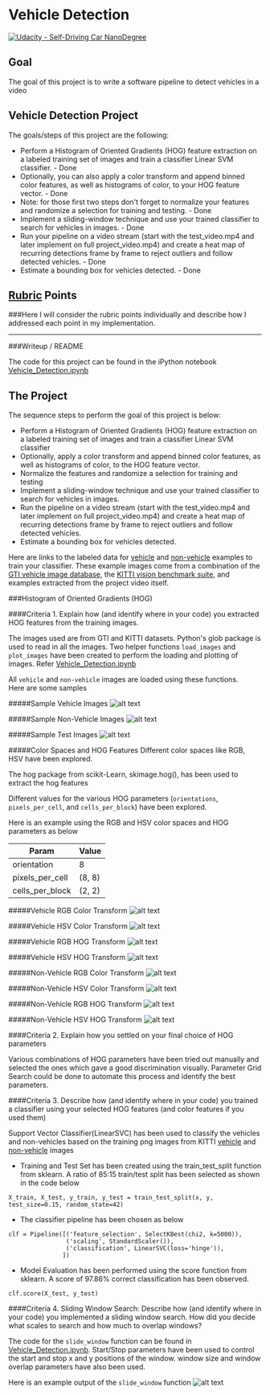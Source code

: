# Vehicle Detection
[![Udacity - Self-Driving Car NanoDegree](https://s3.amazonaws.com/udacity-sdc/github/shield-carnd.svg)](http://www.udacity.com/drive)

Goal
---
The goal of this project is to write a software pipeline to detect vehicles in a video

Vehicle Detection Project
---

[//]: # (Image References)

[image_0]: ./output_images/vehicles.png "Vehicle Images"
[image_1]: ./output_images/non_vehicles.png "Non Vehicle Images"
[image_2]: ./output_images/test_images.png "Test Images"
[image_3]: ./output_images/RGB_ColorTransform.png "Vehicle - RGB Color Transform"
[image_4]: ./output_images/HSV_ColorTransform.png "Vehicle - HSV Color Transform"
[image_5]: ./output_images/RGB_HOG.png "Vehicle - RGB HOG Transform"
[image_6]: ./output_images/HSV_HOG.png "Vehicle - HSV HOG Transform"
[image_7]: ./output_images/NonVehicle_RGB_ColorTransform.png "Non Vehicle - RGB Color Transform"
[image_8]: ./output_images/NonVehicle_HSV_ColorTransform.png "Non Vehicle - HSV Color Transform"
[image_9]: ./output_images/NonVehicle_RGB_HOG.png "Non Vehicle - RGB HOG Transform"
[image_10]: ./output_images/NonVehicle_HSV_HOG.png "Non Vehicle - HSV HOG Transform"
[image_11]: ./output_images/NonVehicle_HSV_HOG.png "Non Vehicle - HSV HOG Transform"


The goals/steps of this project are the following:

* Perform a Histogram of Oriented Gradients (HOG) feature extraction on a labeled training set of images and train a classifier Linear SVM classifier. - Done
* Optionally, you can also apply a color transform and append binned color features, as well as histograms of color, to your HOG feature vector. - Done
* Note: for those first two steps don't forget to normalize your features and randomize a selection for training and testing. - Done
* Implement a sliding-window technique and use your trained classifier to search for vehicles in images. - Done
* Run your pipeline on a video stream (start with the test_video.mp4 and later implement on full project_video.mp4) and create a heat map of recurring detections frame by frame to reject outliers and follow detected vehicles. - Done
* Estimate a bounding box for vehicles detected. - Done


## [Rubric](https://review.udacity.com/#!/rubrics/513/view) Points
###Here I will consider the rubric points individually and describe how I addressed each point in my implementation.  

---
###Writeup / README

The code for this project can be found in the iPython notebook [Vehicle_Detection.ipynb](./Vehicle_Detection.ipynb)


The Project
---

The sequence steps to perform the goal of this project is below:

* Perform a Histogram of Oriented Gradients (HOG) feature extraction on a labeled training set of images and train a classifier Linear SVM classifier
* Optionally, apply a color transform and append binned color features, as well as histograms of color, to the HOG feature vector.
* Normalize the features and randomize a selection for training and testing
* Implement a sliding-window technique and use your trained classifier to search for vehicles in images.
* Run the pipeline on a video stream (start with the test_video.mp4 and later implement on full project_video.mp4) and create a heat map of recurring detections frame by frame to reject outliers and follow detected vehicles.
* Estimate a bounding box for vehicles detected.

Here are links to the labeled data for [vehicle](https://s3.amazonaws.com/udacity-sdc/Vehicle_Tracking/vehicles.zip) and [non-vehicle](https://s3.amazonaws.com/udacity-sdc/Vehicle_Tracking/non-vehicles.zip) examples to train your classifier.  These example images come from a combination of the [GTI vehicle image database](http://www.gti.ssr.upm.es/data/Vehicle_database.html), the [KITTI vision benchmark suite](http://www.cvlibs.net/datasets/kitti/), and examples extracted from the project video itself.   

###Histogram of Oriented Gradients (HOG)

####Criteria 1. Explain how (and identify where in your code) you extracted HOG features from the training images.

The images used are from GTI and KITTI datasets.
Python's glob package is used to read in all the images.
Two helper functions `load_images` and `plot_images` have been created to perform the loading and plotting of images. Refer [Vehicle_Detection.ipynb](./Vehicle_Detection.ipynb)

All `vehicle` and `non-vehicle` images are loaded using these functions.   
Here are some samples  

#####Sample Vehicle Images
![alt text][image_0]

#####Sample Non-Vehicle Images
![alt text][image_1]

#####Sample Test Images
![alt text][image_2]

#####Color Spaces and HOG Features
Different color spaces like RGB, HSV have been explored.  

The hog package from scikit-Learn, skimage.hog(), has been used to extract the hog features

Different values for the various HOG parameters (`orientations`, `pixels_per_cell`, and `cells_per_block`) have been explored.

Here is an example using the RGB and HSV color spaces and HOG parameters as below

Param | Value
--- | ---
orientation | 8
pixels_per_cell | (8, 8)
cells_per_block | (2, 2)

#####Vehicle RGB Color Transform
![alt text][image_3]

#####Vehicle HSV Color Transform
![alt text][image_4]

#####Vehicle RGB HOG Transform
![alt text][image_5]

#####Vehicle HSV HOG Transform
![alt text][image_6]

#####Non-Vehicle RGB Color Transform
![alt text][image_7]

#####Non-Vehicle HSV Color Transform
![alt text][image_8]

#####Non-Vehicle RGB HOG Transform
![alt text][image_9]

#####Non-Vehicle HSV HOG Transform
![alt text][image_10]  

####Criteria 2. Explain how you settled on your final choice of HOG parameters

Various combinations of HOG parameters have been tried out manually and selected the ones which gave a good discrimination visually.
Parameter Grid Search could be done to automate this process and identify the best parameters.

####Criteria 3. Describe how (and identify where in your code) you trained a classifier using your selected HOG features (and color features if you used them)

Support Vector Classifier(LinearSVC) has been used to classify the vehicles and non-vehicles based on the training png images from KITTI [vehicle](https://s3.amazonaws.com/udacity-sdc/Vehicle_Tracking/vehicles.zip) and [non-vehicle](https://s3.amazonaws.com/udacity-sdc/Vehicle_Tracking/non-vehicles.zip) images

* Training and Test Set has been created using the train_test_split function from sklearn. A ratio of 85:15 train/test split has been selected as shown in the code below
```
X_train, X_test, y_train, y_test = train_test_split(x, y, test_size=0.15, random_state=42)
```

* The classifier pipeline has been chosen as below

```
clf = Pipeline([('feature_selection', SelectKBest(chi2, k=5000)),
                ('scaling', StandardScaler()),
                ('classification', LinearSVC(loss='hinge')),
               ])
```

* Model Evaluation has been performed using the score function from sklearn.
A score of 97.86% correct classification has been observed.
```
clf.score(X_test, y_test)
```

####Criteria 4. Sliding Window Search: Describe how (and identify where in your code) you implemented a sliding window search. How did you decide what scales to search and how much to overlap windows?

The code for the `slide_window` function can be found in [Vehicle_Detection.ipynb](./Vehicle_Detection.ipynb). Start/Stop parameters have been used to control the start and stop x and y positions of the window. window size and window overlap parameters have also been used.

Here is an example output of the `slide_window` function
![alt text][image_11]  
